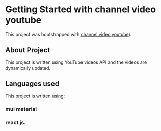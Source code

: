 # Getting Started with channel video youtube

This project was bootstrapped with [channel video youtube](https://channel-youtube.netlify.app/)).

## About Project

This project is written using YouTube videos API and the videos are dynamically updated.

## Languages ​​used

This project is written using:
### mui material 
### react js.
